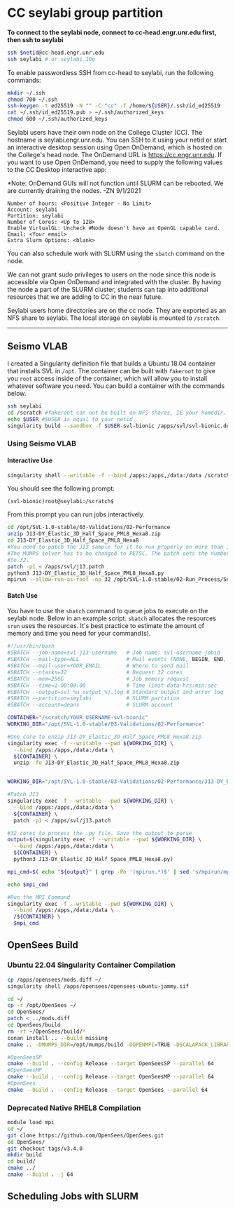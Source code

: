 # CC seylabi group partition

**To connect to the seylabi node, connect to cc-head.engr.unr.edu first, then ssh to seylabi**

```bash
ssh $netid@cc-head.engr.unr.edu
ssh seylabi # or seylabi.10g
```

To enable passwordless SSH from cc-head to seylabi, run the following commands:

```bash
mkdir ~/.ssh
chmod 700 ~/.ssh
ssh-keygen -t ed25519 -N "" -C "cc" -f /home/${USER}/.ssh/id_ed25519
cat ~/.ssh/id_ed25519.pub > ~/.ssh/authorized_keys
chmod 600 ~/.ssh/authorized_keys
```

Seylabi users have their own node on the College Cluster (CC). The hostname is seylabi.engr.unr.edu.
You can SSH to it using your netid or start an interactive desktop session using Open OnDemand,
which is hosted on the College's head node. The OnDemand URL is <https://cc.engr.unr.edu>.
If you want to use Open OnDemand, you need to supply the following values to the CC Desktop interactive app:

*Note: OnDemand GUIs will not function until SLURM can be rebooted. We are currently draining the nodes. -ZN 9/1/2021

```text
Number of hours: <Positive Integer - No Limit>
Account: seylabi
Partition: seylabi
Number of Cores: <Up to 128>
Enable VirtualGL: Uncheck #Node doesn't have an OpenGL capable card.
Email: <Your email>
Extra Slurm Options: <blank>
```

You can also schedule work with SLURM using the `sbatch` command on the node.

We can not grant sudo privileges to users on the node since this node is accessible
via Open OnDemand and integrated with the cluster. By having the node a part of the SLURM cluster,
students can tap into additional resources that we are adding to CC in the near future.

Seylabi users home directories are on the cc node.
They are exported as an NFS share to seylabi. The local storage on seylabi is mounted
to `/scratch`.

---

## Seismo VLAB

I created a Singularity definition file that builds a Ubuntu 18.04 container that
installs SVL in `/opt`. The container can be built with `fakeroot` to give you
`root` access inside of the container, which will allow you to install whatever software
you need. You can build a container with the commands below.

```bash
ssh seylabi
cd /scratch #fakeroot can not be built on NFS shares, IE your homedir.
echo $USER #$USER is equal to your netid
singularity build --sandbox -f $USER-svl-bionic /apps/svl/svl-bionic.def
```

### Using Seismo VLAB

#### Interactive Use

```bash
singularity shell --writable -f --bind /apps:/apps,/data:/data /scratch/$USER-svl-bionic
```

You should see the following prompt:

```text
(svl-bionic)root@seylabi:/scratch$
```

From this prompt you can run jobs interactively.

```bash
cd /opt/SVL-1.0-stable/03-Validations/02-Performance
unzip J13-DY_Elastic_3D_Half_Space_PML8_Hexa8.zip
cd J13-DY_Elastic_3D_Half_Space_PML8_Hexa8
#You need to patch the J13 sample for it to run properly on more than 16 cores.
#The MUMPS solver has to be changed to PETSC. The patch sets the number of cores
#to 32.
patch -p1 < /apps/svl/j13.patch
python3 J13-DY_Elastic_3D_Half_Space_PML8_Hexa8.py
mpirun --allow-run-as-root -np 32 /opt/SVL-1.0-stable/02-Run_Process/SeismoVLAB.exe -dir '/opt/SVL-1.0-stable/03-Validations/02-Performance/J13-DY_Elastic_3D_Half_Space_PML8_Hexa8/Partition' -file 'Debugging_J13.1.$.json'
```

#### Batch Use

You have to use the `sbatch` command to queue jobs to execute on the seylabi node.
Below in an example script. `sbatch` allocates the resources `srun` uses the resources.
It's best practice to estimate the amount of memory and time you need for your command(s).

```bash
#!/usr/bin/bash
#SBATCH --job-name=svl-j13-username   # Job name: svl-username-jobid
#SBATCH --mail-type=ALL               # Mail events (NONE, BEGIN, END, FAIL, ALL)
#SBATCH --mail-user=YOUR_EMAIL        # Where to send mail
#SBATCH --ntasks=32                   # Request 32 cores
#SBATCH --mem=256G                    # Job memory request
#SBATCH --time=1-00:00:00             # Time limit data-hrs:min:sec
#SBATCH --output=svl_%u_output_%j.log # Standard output and error log
#SBATCH --partition=seylabi           # SLURM partition
#SBATCH --account=deans               # SLURM account

CONTAINER="/scratch/YOUR_USERNAME-svl-bionic"
WORKING_DIR="/opt/SVL-1.0-stable/03-Validations/02-Performance"

#One core to unzip J13-DY_Elastic_3D_Half_Space_PML8_Hexa8.zip
singularity exec -f --writable --pwd ${WORKING_DIR} \
  --bind /apps:/apps,/data:/data \
  ${CONTAINER} \
  unzip -fo J13-DY_Elastic_3D_Half_Space_PML8_Hexa8.zip


WORKING_DIR="/opt/SVL-1.0-stable/03-Validations/02-Performance/J13-DY_Elastic_3D_Half_Space_PML8_Hexa8"

#Patch J13
singularity exec -f --writable --pwd ${WORKING_DIR} \
  --bind /apps:/apps,/data:/data \
  ${CONTAINER} \
  patch -p1 < /apps/svl/j13.patch

#32 cores to process the .py file. Save the output to parse
output=$(singularity exec -f --writable --pwd ${WORKING_DIR} \
  --bind /apps:/apps,/data:/data \
  ${CONTAINER} \
  python3 J13-DY_Elastic_3D_Half_Space_PML8_Hexa8.py)

mpi_cmd=$( echo "${output}" | grep -Po '(mpirun.*)$' | sed 's/mpirun/mpirun --mca btl self,sm --allow-run-as-root/g' | tr -d "'" )

echo $mpi_cmd

#Run the MPI Command
singularity exec -f --writable --pwd ${WORKING_DIR} \
  --bind /apps:/apps,/data:/data \
  /${CONTAINER} \
  $mpi_cmd

```

## OpenSees Build

### Ubuntu 22.04 Singularity Container Compilation

```bash
cp /apps/opensees/mods.diff ~/
singularity shell /apps/opensees/opensees-ubuntu-jammy.sif

cd ~/
cp -r /opt/OpenSees ~/
cd OpenSees/
patch < ../mods.diff
cd OpenSees/build
rm -rf ~/OpenSees/build/*
conan install .. --build missing
cmake .. -DMUMPS_DIR=/opt/mumps/build -DOPENMPI=TRUE -DSCALAPACK_LIBRARIES="/usr/lib/x86_64-linux-gnu/libmkl_blacs_openmpi_lp64.so;/usr/lib/x86_64-linux-gnu/libscalapack-openmpi.so.2.1"

#OpenSeesSP
cmake --build . --config Release --target OpenSeesSP --parallel 64
#OpenSeesMP
cmake --build . --config Release --target OpenSeesMP --parallel 64
#OpenSees
cmake --build . --config Release --target OpenSees --parallel 64
```

### Deprecated Native RHEL8 Compilation
```bash
module load mpi
cd ~/
git clone https://github.com/OpenSees/OpenSees.git
cd OpenSees/
git checkout tags/v3.4.0
mkdir build
cd build/
cmake ../
cmake --build . -j 64
```

## Scheduling Jobs with SLURM

```bash

```
